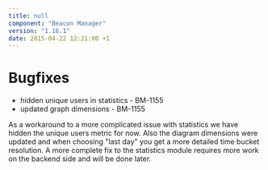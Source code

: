 ```yaml
---
title: null
component: "Beacon Manager"
version: "1.16.1"
date: 2015-04-22 12:21:00 +1
---
```

# Bugfixes

* hidden unique users in statistics - BM-1155
* updated graph dimensions - BM-1155

As a workaround to a more complicated issue with statistics we have hidden the unique users metric for now. Also the diagram dimensions were updated and when choosing "last day" you get a more detailed time bucket resolution. A more complete fix to the statistics module requires more work on the backend side and will be done later.